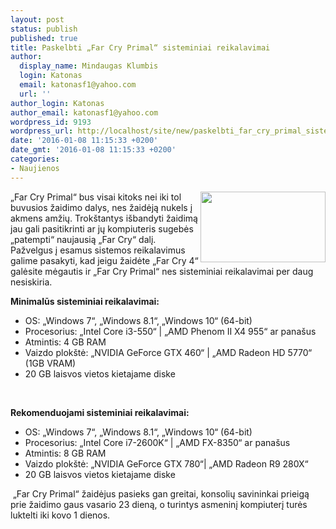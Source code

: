 ```yaml
---
layout: post
status: publish
published: true
title: Paskelbti „Far Cry Primal“ sisteminiai reikalavimai
author:
  display_name: Mindaugas Klumbis
  login: Katonas
  email: katonasf1@yahoo.com
  url: ''
author_login: Katonas
author_email: katonasf1@yahoo.com
wordpress_id: 9193
wordpress_url: http://localhost/site/new/paskelbti_far_cry_primal_sisteminiai_reikalavimai/
date: '2016-01-08 11:15:33 +0200'
date_gmt: '2016-01-08 11:15:33 +0200'
categories:
- Naujienos
---
```

<p>
	<img alt="" src="http://technews.lt/userfiles/farcryprimal.jpg" style="width: 200px; height: 113px; float: right;" />&bdquo;Far Cry Primal&ldquo; bus visai kitoks nei iki tol buvusios žaidimo dalys, nes žaidėją nukels į akmens amžių. Trok&scaron;tantys i&scaron;bandyti žaidimą jau gali pasitikrinti ar jų kompiuteris sugebės &bdquo;patempti&ldquo; naujausią &bdquo;Far Cry&ldquo; dalį. Pažvelgus į esamus sistemos reikalavimus galime pasakyti, kad jeigu žaidėte &bdquo;Far Cry 4&ldquo; galėsite mėgautis ir &bdquo;Far Cry Primal&ldquo; nes sisteminiai reikalavimai per daug nesiskiria.</p>
<p>
	<strong>Minimalūs sisteminiai reikalavimai:</strong></p>
<ul>
<li>
		OS: &bdquo;Windows 7&ldquo;, &bdquo;Windows 8.1&ldquo;, &bdquo;Windows 10&ldquo; (64-bit)</li>
<li>
		Procesorius: &bdquo;Intel Core i3-550&ldquo; | &bdquo;AMD Phenom II X4 955&ldquo; ar pana&scaron;us</li>
<li>
		Atmintis: 4 GB RAM</li>
<li>
		Vaizdo plok&scaron;tė: &bdquo;NVIDIA GeForce GTX 460&ldquo; | &bdquo;AMD Radeon HD 5770&ldquo; (1GB VRAM)</li>
<li>
		20 GB laisvos vietos kietajame diske</li>
</ul>
<p>
	&nbsp;</p>
<p>
	<strong>Rekomenduojami sisteminiai reikalavimai:</strong></p>
<ul>
<li>
		OS: &bdquo;Windows 7&ldquo;, &bdquo;Windows 8.1&ldquo;, &bdquo;Windows 10&ldquo; (64-bit)</li>
<li>
		Procesorius: &bdquo;Intel Core i7-2600K&ldquo; | &bdquo;AMD FX-8350&ldquo; ar pana&scaron;us</li>
<li>
		Atmintis: 8 GB RAM</li>
<li>
		Vaizdo plok&scaron;tė: &bdquo;NVIDIA GeForce GTX 780&ldquo;| &bdquo;AMD Radeon R9 280X&ldquo;</li>
<li>
		20 GB laisvos vietos kietajame diske</li>
</ul>
<p>
	&nbsp;&bdquo;Far Cry Primal&ldquo; žaidėjus pasieks gan greitai, konsolių savininkai prieigą prie žaidimo gaus vasario 23 dieną, o turintys asmeninį kompiuterį turės luktelti iki kovo 1 dienos.</p>
